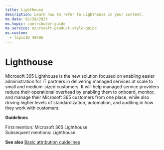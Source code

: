 ```yaml
---
title: Lighthouse
description: Learn how to refer to Lighthouse in your content.
ms.date: 02/28/2023
ms.topic: contributor-guide
ms.service: microsoft-product-style-guide
ms.custom:
  - TopicID 48406
---
```



# Lighthouse

Microsoft 365 Lighthouse is the new solution focused on enabling easier administration for IT partners in delivering managed services at scale to small and medium-sized customers. It will help managed service providers reduce their operational overhead by enabling them to onboard, monitor, and manage their Microsoft 365 customers from one place, while also driving higher levels of standardization, automation, and auditing in how they work with customers.

**Guidelines**

First mention: Microsoft 365 Lighthouse  
Subsequent mentions: Lighthouse

**See also** [Basic attribution guidelines](~\product-and-feature-names\basic-attribution-guidelines.md)